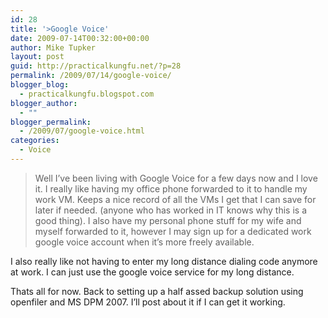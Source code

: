 ```yaml
---
id: 28
title: '>Google Voice'
date: 2009-07-14T00:32:00+00:00
author: Mike Tupker
layout: post
guid: http://practicalkungfu.net/?p=28
permalink: /2009/07/14/google-voice/
blogger_blog:
  - practicalkungfu.blogspot.com
blogger_author:
  - ""
blogger_permalink:
  - /2009/07/google-voice.html
categories:
  - Voice
---
```

>Well I&#8217;ve been living with Google Voice for a few days now and I love it. I really like having my office phone forwarded to it to handle my work VM. Keeps a nice record of all the VMs I get that I can save for later if needed. (anyone who has worked in IT knows why this is a good thing). I also have my personal phone stuff for my wife and myself forwarded to it, however I may sign up for a dedicated work google voice account when it&#8217;s more freely available.

I also really like not having to enter my long distance dialing code anymore at work. I can just use the google voice service for my long distance.

Thats all for now. Back to setting up a half assed backup solution using openfiler and MS DPM 2007. I&#8217;ll post about it if I can get it working.